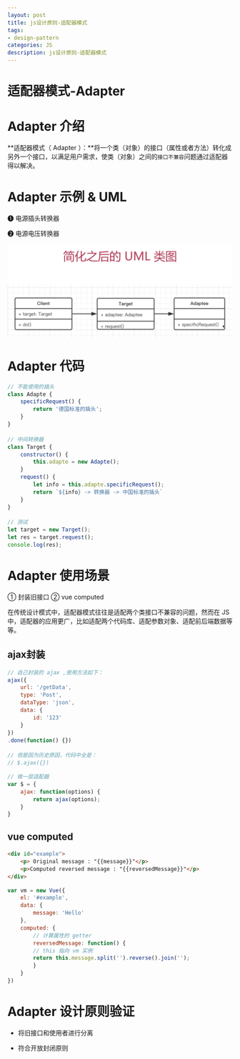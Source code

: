 ```yaml
---
layout: post
title: js设计原则-适配器模式
tags:
- design-pattern
categories: JS
description: js设计原则-适配器模式
---
```


# 适配器模式-Adapter

# Adapter 介绍

**适配器模式（ Adapter ）：**将一个类（对象）的接口（属性或者方法）转化成另外一个接口，以满足用户需求，使类（对象）之间的`接口不兼容`问题通过适配器得以解决。

# Adapter 示例 & UML

➊ 电源插头转换器

➋ 电源电压转换器

<div class="rd">
    <img src="/assets/images/2019/4-5-6/4-27-1.png" alt="">
</div>

# Adapter 代码

```js
// 不能使用的插头
class Adapte {
	specificRequest() {
		return '德国标准的插头';
	}
}

// 中间转换器
class Target {
	constructor() {
		this.adapte = new Adapte();
	}
	request() {
		let info = this.adapte.specificRequest();
		return `${info} -> 转换器 -> 中国标准的插头`
	}
}

// 测试
let target = new Target();
let res = target.request();
console.log(res);
```

# Adapter 使用场景

① 封装旧接口
② vue computed

在传统设计模式中，适配器模式往往是适配两个类接口不兼容的问题，然而在 JS 中，适配器的应用更广，比如适配两个代码库、适配参数对象、适配前后端数据等等。

## ajax封装

```js
// 自己封装的 ajax ,使用方法如下：
ajax({
    url: '/getData',
    type: 'Post',
    dataType: 'json',
    data: {
        id: '123'
    }
})
.done(function() {})

// 但是因为历史原因，代码中全是：
// $.ajax({})
```

```js
// 做一层适配器
var $ = {
    ajax: function(options) {
        return ajax(options);
    }
}
```

## vue computed

```html
<div id="example">
    <p> Original message : "{{message}}"</p>
    <p>Computed reversed message : "{{reversedMessage}}"</p>
</div>
```

```js
var vm = new Vue({
    el: '#example',
    data: {
        message: 'Hello'
    },
    computed: {
        // 计算属性的 getter
        reversedMessage: function() {
        // this 指向 vm 实例
        return this.message.split('').reverse().join('');
        }
    }
})
```


# Adapter 设计原则验证

- 将旧接口和使用者进行分离

- 符合开放封闭原则